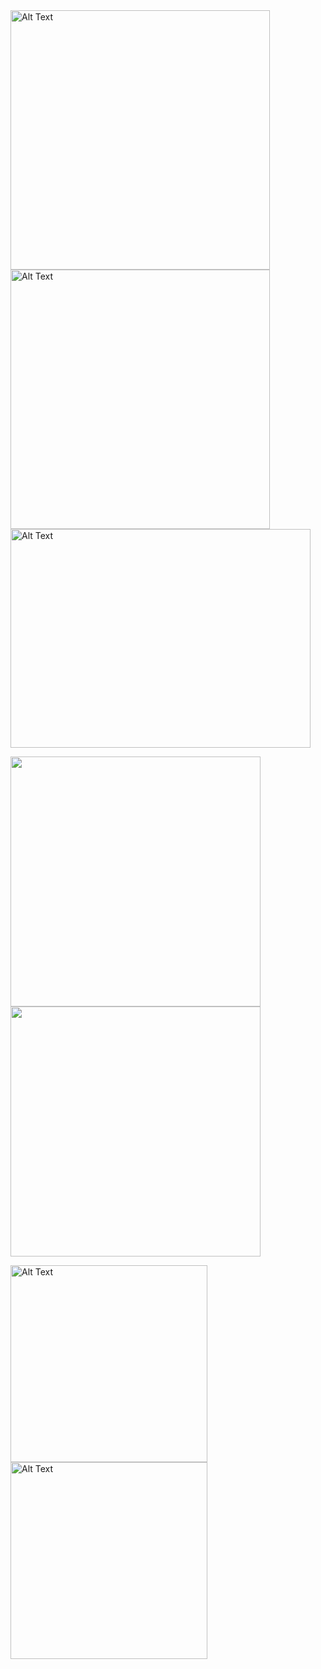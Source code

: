 <img src="https://github.com/lexiskernel/planetary_photography/blob/main/moon_moon_ring_planets.jpg" alt="Alt Text" width="415" height="415">

<img src="https://github.com/lexiskernel/planetary_photography/blob/main/planets_andromeda_orion_moon.jpg" alt="Alt Text" width="415" height="415">

<img src="https://github.com/lexiskernel/planetary_photography/blob/main/planets_pleiades.jpg" alt="Alt Text" width="480" height="350">

<img src="https://github.com/lexiskernel/planetary_photography/blob/main/venus1.PNG" width="400"/> <img src="https://github.com/lexiskernel/planetary_photography/blob/main/saturn1.PNG" width="400"/>

<img src="https://github.com/lexiskernel/planetary_photography/blob/main/venus1.PNG" alt="Alt Text" width="315" height="315">

<img src="https://github.com/lexiskernel/planetary_photography/blob/main/saturn1.PNG" alt="Alt Text" width="315" height="315">
